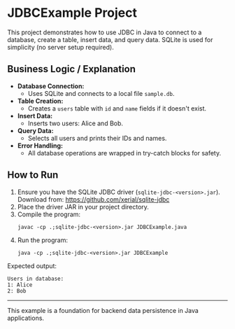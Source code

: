 # JDBCExample Project

This project demonstrates how to use JDBC in Java to connect to a database, create a table, insert data, and query data. SQLite is used for simplicity (no server setup required).

## Business Logic / Explanation

- **Database Connection:**
  - Uses SQLite and connects to a local file `sample.db`.
- **Table Creation:**
  - Creates a `users` table with `id` and `name` fields if it doesn't exist.
- **Insert Data:**
  - Inserts two users: Alice and Bob.
- **Query Data:**
  - Selects all users and prints their IDs and names.
- **Error Handling:**
  - All database operations are wrapped in try-catch blocks for safety.

## How to Run
1. Ensure you have the SQLite JDBC driver (`sqlite-jdbc-<version>.jar`). Download from: https://github.com/xerial/sqlite-jdbc
2. Place the driver JAR in your project directory.
3. Compile the program:
   ```
   javac -cp .;sqlite-jdbc-<version>.jar JDBCExample.java
   ```
4. Run the program:
   ```
   java -cp .;sqlite-jdbc-<version>.jar JDBCExample
   ```

Expected output:
```
Users in database:
1: Alice
2: Bob
```

---

This example is a foundation for backend data persistence in Java applications.
